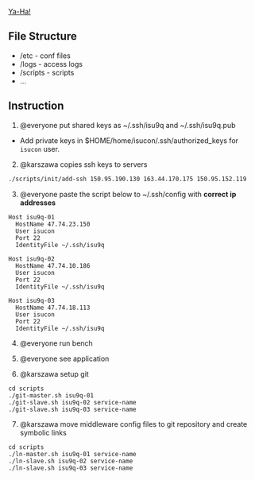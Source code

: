 [Ya-Ha!](https://www.youtube.com/watch?v=CrMArekfBBM)

## File Structure

- /etc - conf files
- /logs - access logs
- /scripts - scripts
- ...

## Instruction

1. @everyone put shared keys as ~/.ssh/isu9q and ~/.ssh/isu9q.pub

- Add private keys in \$HOME/home/isucon/.ssh/authorized_keys for `isucon` user.

2. @karszawa copies ssh keys to servers

```bash
./scripts/init/add-ssh 150.95.190.130 163.44.170.175 150.95.152.119
```

3. @everyone paste the script below to ~/.ssh/config with **correct ip addresses**

```
Host isu9q-01
  HostName 47.74.23.150
  User isucon
  Port 22
  IdentityFile ~/.ssh/isu9q

Host isu9q-02
  HostName 47.74.10.186
  User isucon
  Port 22
  IdentityFile ~/.ssh/isu9q

Host isu9q-03
  HostName 47.74.18.113
  User isucon
  Port 22
  IdentityFile ~/.ssh/isu9q
```

4. @everyone run bench
5. @everyone see application

6. @karszawa setup git

```
cd scripts
./git-master.sh isu9q-01
./git-slave.sh isu9q-02 service-name
./git-slave.sh isu9q-03 service-name
```

7. @karszawa move middleware config files to git repository and create symbolic links

```
cd scripts
./ln-master.sh isu9q-01 service-name
./ln-slave.sh isu9q-02 service-name
./ln-slave.sh isu9q-03 service-name
```
